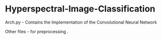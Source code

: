 # Hyperspectral-Image-Classification

Arch.py - Contains the Implementation of the Convolutional Neural Network

Other files - for preprocessing .
